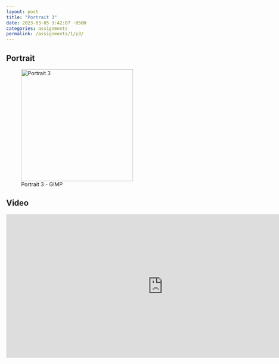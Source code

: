 ```yaml
---
layout: post
title: "Portrait 3"
date: 2023-03-05 3:42:07 -0500
categories: assignments
permalink: /assignments/1/p3/
---
```


## Portrait

<figure>
  <img src="{{ site.baseurl }}/assets/images/a1/portrait3.png" alt="Portrait 3" width="300px">
  <figcaption>Portrait 3 - GIMP</figcaption>
</figure>

## Video

<iframe width="840" height="385" src="https://www.youtube.com/embed/n-2iVh989zk" title="p3" frameborder="0" allow="accelerometer; autoplay; clipboard-write; encrypted-media; gyroscope; picture-in-picture; web-share" allowfullscreen></iframe>